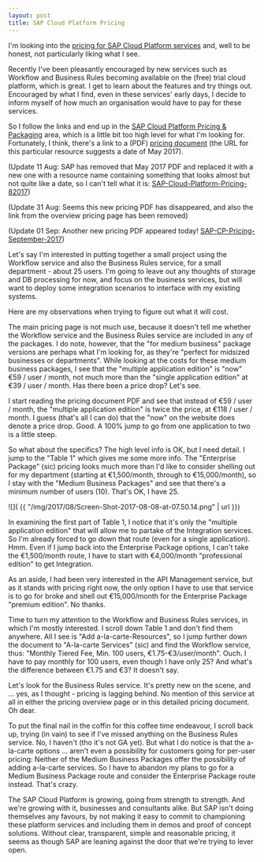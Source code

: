 ```yaml
---
layout: post
title: SAP Cloud Platform Pricing
---
```


I'm looking into the [pricing for SAP Cloud Platform services](https://cloudplatform.sap.com/pricing.html) and, well to be honest, not particularly liking what I see. 

Recently I've been pleasantly encouraged by new services such as Workflow and Business Rules becoming available on the (free) trial cloud platform, which is great. I get to learn about the features and try things out. Encouraged by what I find, even in these services' early days, I decide to inform myself of how much an organisation would have to pay for these services. 

So I follow the links and end up in the [SAP Cloud Platform Pricing & Packaging](https://cloudplatform.sap.com/pricing.html) area, which is a little bit too high level for what I'm looking for. Fortunately, I think, there's a link to a (PDF) [pricing document](https://cloudplatform.sap.com/content/dam/website/skywalker/en_us/PDFs/SAP_Cloud_Platform_Pricing_May2017.pdf) (the URL for this particular resource suggests a date of May 2017). 

(Update 11 Aug: SAP has removed that May 2017 PDF and replaced it with a new one with a resource name containing something that looks almost but not quite like a date, so I can't tell what it is: [SAP-Cloud-Platform-Pricing-82017](https://cloudplatform.sap.com/content/dam/website/skywalker/en_us/PDFs/SAP_Cloud_Platform_Pricing_82017.pdf))

(Update 31 Aug: Seems this new pricing PDF has disappeared, and also the link from the overview pricing page has been removed)

(Update 01 Sep: Another new pricing PDF appeared today! [SAP-CP-Pricing-September-2017](https://cloudplatform.sap.com/content/dam/website/skywalker/en_us/PDFs/SAP_CP_Pricing_September_2017.pdf))

Let's say I'm interested in putting together a small project using the Workflow service and also the Business Rules service, for a small department - about 25 users. I'm going to leave out any thoughts of storage and DB processing for now, and focus on the business services, but will want to deploy some integration scenarios to interface with my existing systems. 

Here are my observations when trying to figure out what it will cost.

The main pricing page is not much use, because it doesn't tell me whether the Workflow service and the Business Rules service are included in any of the packages. I do note, however, that the "for medium business" package versions are perhaps what I'm looking for, as they're "perfect for midsized businesses or departments". While looking at the costs for these medium business packages, I see that the "multiple application edition" is "now" €59 / user / month, not much more than the "single application edition" at €39 / user / month. Has there been a price drop? Let's see.

I start reading the pricing document PDF and see that instead of €59 / user / month, the "multiple application edition" is twice the price, at €118 / user / month. I guess (that's all I can do) that the "now" on the website does denote a price drop. Good. A 100% jump to go from one application to two is a little steep.

So what about the specifics? The high level info is OK, but I need detail. I jump to the "Table 1" which gives me some more info. The "Enterprise Package" (sic) pricing looks much more than I'd like to consider shelling out for my department (starting at €1,500/month, through to €15,000/month), so I stay with the "Medium Business Packages" and see that there's a minimum number of users (10). That's OK, I have 25. 

![]( {{ "/img/2017/08/Screen-Shot-2017-08-08-at-07.50.14.png" | url }})

In examining the first part of Table 1, I notice that it's only the "multiple application edition" that will allow me to partake of the Integration services. So I'm already forced to go down that route (even for a single application). Hmm. Even if I jump back into the Enterprise Package options, I can't take the €1,500/month route, I have to start with €4,000/month "professional edition" to get Integration.

As an aside, I had been very interested in the API Management service, but as it stands with pricing right now, the only option I have to use that service is to go for broke and shell out €15,000/month for the Enterprise Package "premium edition". No thanks. 

Time to turn my attention to the Workflow and Business Rules services, in which I'm mostly interested. I scroll down Table 1 and don't find them anywhere. All I see is "Add a-la-carte-Resources", so I jump further down the document to "A-la-carte Services" (sic) and find the Workflow service, thus: "Monthly Tiered Fee, Min. 100 users, €1.75-€3/user/month". Ouch. I have to pay monthly for 100 users, even though I have only 25? And what's the difference between €1.75 and €3? It doesn't say.

Let's look for the Business Rules service. It's pretty new on the scene, and ... yes, as I thought - pricing is lagging behind. No mention of this service at all in either the pricing overview page or in this detailed pricing document. Oh dear. 

To put the final nail in the coffin for this coffee time endeavour, I scroll back up, trying (in vain) to see if I've missed anything on the Business Rules service. No, I haven't (tho it's not GA yet). But what I do notice is that the a-la-carte options ... aren't even a possibility for customers going for per-user pricing: Neither of the Medium Business Packages offer the possibility of adding a-la-carte services. So I have to abandon my plans to go for a Medium Business Package route and consider the Enterprise Package route instead. That's crazy. 

The SAP Cloud Platform is growing, going from strength to strength. And we're growing with it, businesses and consultants alike. But SAP isn't doing themselves any favours, by not making it easy to commit to championing these platform services and including them in demos and proof of concept solutions. Without clear, transparent, simple and reasonable pricing, it seems as though SAP are leaning against the door that we're trying to lever open.


